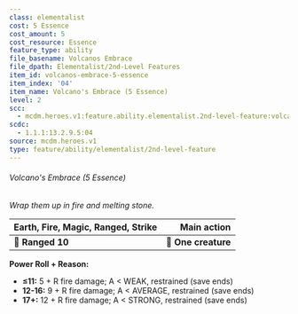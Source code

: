 ```yaml
---
class: elementalist
cost: 5 Essence
cost_amount: 5
cost_resource: Essence
feature_type: ability
file_basename: Volcanos Embrace
file_dpath: Elementalist/2nd-Level Features
item_id: volcanos-embrace-5-essence
item_index: '04'
item_name: Volcano's Embrace (5 Essence)
level: 2
scc:
  - mcdm.heroes.v1:feature.ability.elementalist.2nd-level-feature:volcanos-embrace-5-essence
scdc:
  - 1.1.1:13.2.9.5:04
source: mcdm.heroes.v1
type: feature/ability/elementalist/2nd-level-feature
---
```


###### Volcano's Embrace (5 Essence)

*Wrap them up in fire and melting stone.*

| **Earth, Fire, Magic, Ranged, Strike** |     **Main action** |
| -------------------------------------- | ------------------: |
| **📏 Ranged 10**                       | **🎯 One creature** |

**Power Roll + Reason:**

- **≤11:** 5 + R fire damage; A < WEAK, restrained (save ends)
- **12-16:** 9 + R fire damage; A < AVERAGE, restrained (save ends)
- **17+:** 12 + R fire damage; A < STRONG, restrained (save ends)
